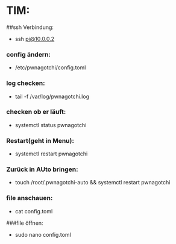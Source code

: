 #  TIM:

##ssh Verbindung:

- ssh pi@10.0.0.2

### config ändern:

- /etc/pwnagotchi/config.toml

### log checken:

- tail -f /var/log/pwnagotchi.log

### checken ob er läuft:

- systemctl status pwnagotchi

### Restart(geht in Menu):

- systemctl restart pwnagotchi

### Zurück in AUto bringen:

- touch /root/.pwnagotchi-auto && systemctl restart pwnagotchi

### file anschauen:

- cat config.toml

###file öffnen:

- sudo nano config.toml